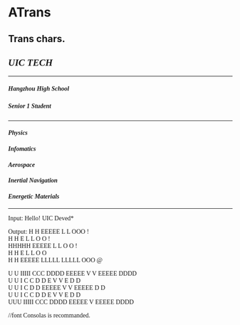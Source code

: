 # ATrans
Trans chars.
<font face="consolas">
---
## ***UIC TECH*** 
---
##### *Hangzhou High School*
##### *Senior 1 Student*
---
#### *Physics*
#### *Infomatics*
#### *Aerospace*
#### *Inertial Navigation*
#### *Energetic Materials*
---

Input:
Hello!
UIC Deved*

Output:
H   H  EEEEE  L      L       OOO   !  
H   H  E      L      L      O   O  !  
HHHHH  EEEEE  L      L      O   O  !  
H   H  E      L      L      O   O     
H   H  EEEEE  LLLLL  LLLLL   OOO   @  

U   U  IIIII   CCC         DDDD   EEEEE  V   V  EEEEE  DDDD   
U   U    I    C   C        D   D  E      V   V  E      D   D  
U   U    I    C            D   D  EEEEE  V   V  EEEEE  D   D  
U   U    I    C   C        D   D  E       V V   E      D   D  
 UUU   IIIII   CCC         DDDD   EEEEE    V    EEEEE  DDDD
 
 //font Consolas is recommanded.
</font>

